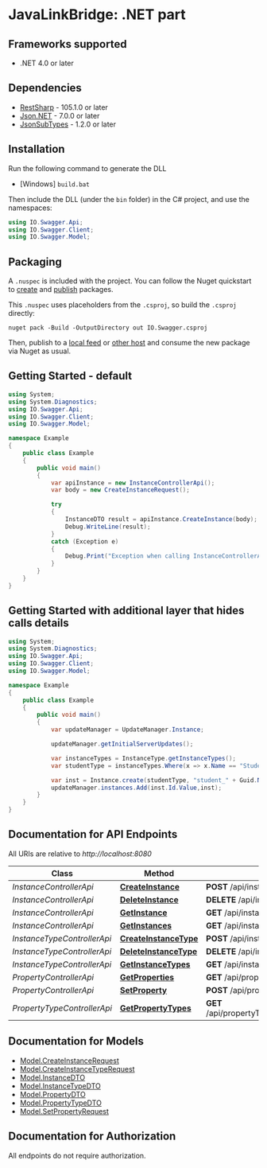 # JavaLinkBridge: .NET part

<a name="frameworks-supported"></a>
## Frameworks supported
- .NET 4.0 or later

<a name="dependencies"></a>
## Dependencies
- [RestSharp](https://www.nuget.org/packages/RestSharp) - 105.1.0 or later
- [Json.NET](https://www.nuget.org/packages/Newtonsoft.Json/) - 7.0.0 or later
- [JsonSubTypes](https://www.nuget.org/packages/JsonSubTypes/) - 1.2.0 or later

<a name="installation"></a>
## Installation
Run the following command to generate the DLL
- [Windows] `build.bat`

Then include the DLL (under the `bin` folder) in the C# project, and use the namespaces:
```csharp
using IO.Swagger.Api;
using IO.Swagger.Client;
using IO.Swagger.Model;
```
<a name="packaging"></a>
## Packaging

A `.nuspec` is included with the project. You can follow the Nuget quickstart to [create](https://docs.microsoft.com/en-us/nuget/quickstart/create-and-publish-a-package#create-the-package) and [publish](https://docs.microsoft.com/en-us/nuget/quickstart/create-and-publish-a-package#publish-the-package) packages.

This `.nuspec` uses placeholders from the `.csproj`, so build the `.csproj` directly:

```
nuget pack -Build -OutputDirectory out IO.Swagger.csproj
```

Then, publish to a [local feed](https://docs.microsoft.com/en-us/nuget/hosting-packages/local-feeds) or [other host](https://docs.microsoft.com/en-us/nuget/hosting-packages/overview) and consume the new package via Nuget as usual.

<a name="getting-started"></a>
## Getting Started - default

```csharp
using System;
using System.Diagnostics;
using IO.Swagger.Api;
using IO.Swagger.Client;
using IO.Swagger.Model;

namespace Example
{
    public class Example
    {
        public void main()
        {
            var apiInstance = new InstanceControllerApi();
            var body = new CreateInstanceRequest();

            try
            {
                InstanceDTO result = apiInstance.CreateInstance(body);
                Debug.WriteLine(result);
            }
            catch (Exception e)
            {
                Debug.Print("Exception when calling InstanceControllerApi.CreateInstance: " + e.Message );
            }
        }
    }
}
```
## Getting Started with additional layer that hides calls details

```csharp
using System;
using System.Diagnostics;
using IO.Swagger.Api;
using IO.Swagger.Client;
using IO.Swagger.Model;

namespace Example
{
    public class Example
    {
        public void main()
        {
            var updateManager = UpdateManager.Instance;

            updateManager.getInitialServerUpdates();

            var instanceTypes = InstanceType.getInstanceTypes();
            var studentType = instanceTypes.Where(x => x.Name == "Student").First(); //get id of Student instance type

            var inst = Instance.create(studentType, "student_" + Guid.NewGuid().ToString());
            updateManager.instances.Add(inst.Id.Value,inst);
        }
    }
}
```

<a name="documentation-for-api-endpoints"></a>
## Documentation for API Endpoints

All URIs are relative to *http://localhost:8080*

Class | Method | HTTP request | Description
------------ | ------------- | ------------- | -------------
*InstanceControllerApi* | [**CreateInstance**](docs/InstanceControllerApi.md#createinstance) | **POST** /api/instance/create | 
*InstanceControllerApi* | [**DeleteInstance**](docs/InstanceControllerApi.md#deleteinstance) | **DELETE** /api/instance/delete/{id} | 
*InstanceControllerApi* | [**GetInstance**](docs/InstanceControllerApi.md#getinstance) | **GET** /api/instance/get/{id} | 
*InstanceControllerApi* | [**GetInstances**](docs/InstanceControllerApi.md#getinstances) | **GET** /api/instance/getInstances/{typeId} | 
*InstanceTypeControllerApi* | [**CreateInstanceType**](docs/InstanceTypeControllerApi.md#createinstancetype) | **POST** /api/instanceType/create | 
*InstanceTypeControllerApi* | [**DeleteInstanceType**](docs/InstanceTypeControllerApi.md#deleteinstancetype) | **DELETE** /api/instanceType/delete/{id} | 
*InstanceTypeControllerApi* | [**GetInstanceTypes**](docs/InstanceTypeControllerApi.md#getinstancetypes) | **GET** /api/instanceType/getTypes | 
*PropertyControllerApi* | [**GetProperties**](docs/PropertyControllerApi.md#getproperties) | **GET** /api/property/getProperties/{instanceId} | 
*PropertyControllerApi* | [**SetProperty**](docs/PropertyControllerApi.md#setproperty) | **POST** /api/property/{id}/set | 
*PropertyTypeControllerApi* | [**GetPropertyTypes**](docs/PropertyTypeControllerApi.md#getpropertytypes) | **GET** /api/propertyType/getTypes/{instanceTypeId} | 

<a name="documentation-for-models"></a>
## Documentation for Models

 - [Model.CreateInstanceRequest](docs/CreateInstanceRequest.md)
 - [Model.CreateInstanceTypeRequest](docs/CreateInstanceTypeRequest.md)
 - [Model.InstanceDTO](docs/InstanceDTO.md)
 - [Model.InstanceTypeDTO](docs/InstanceTypeDTO.md)
 - [Model.PropertyDTO](docs/PropertyDTO.md)
 - [Model.PropertyTypeDTO](docs/PropertyTypeDTO.md)
 - [Model.SetPropertyRequest](docs/SetPropertyRequest.md)

<a name="documentation-for-authorization"></a>
## Documentation for Authorization

All endpoints do not require authorization.
